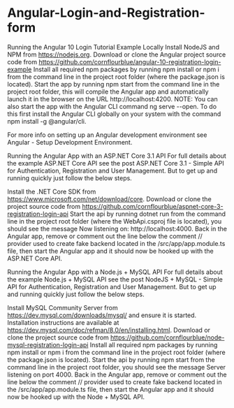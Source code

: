# Angular-Login-and-Registration-form
Running the Angular 10 Login Tutorial Example Locally
Install NodeJS and NPM from https://nodejs.org.
Download or clone the Angular project source code from https://github.com/cornflourblue/angular-10-registration-login-example
Install all required npm packages by running npm install or npm i from the command line in the project root folder (where the package.json is located).
Start the app by running npm start from the command line in the project root folder, this will compile the Angular app and automatically launch it in the browser on the URL http://localhost:4200.
NOTE: You can also start the app with the Angular CLI command ng serve --open. To do this first install the Angular CLI globally on your system with the command npm install -g @angular/cli.

For more info on setting up an Angular development environment see Angular - Setup Development Environment.


Running the Angular App with an ASP.NET Core 3.1 API
For full details about the example ASP.NET Core API see the post ASP.NET Core 3.1 - Simple API for Authentication, Registration and User Management. But to get up and running quickly just follow the below steps.

Install the .NET Core SDK from https://www.microsoft.com/net/download/core.
Download or clone the project source code from https://github.com/cornflourblue/aspnet-core-3-registration-login-api
Start the api by running dotnet run from the command line in the project root folder (where the WebApi.csproj file is located), you should see the message Now listening on: http://localhost:4000.
Back in the Angular app, remove or comment out the line below the comment // provider used to create fake backend located in the /src/app/app.module.ts file, then start the Angular app and it should now be hooked up with the ASP.NET Core API.

Running the Angular App with a Node.js + MySQL API
For full details about the example Node.js + MySQL API see the post NodeJS + MySQL - Simple API for Authentication, Registration and User Management. But to get up and running quickly just follow the below steps.

Install MySQL Community Server from https://dev.mysql.com/downloads/mysql/ and ensure it is started. Installation instructions are available at https://dev.mysql.com/doc/refman/8.0/en/installing.html.
Download or clone the project source code from https://github.com/cornflourblue/node-mysql-registration-login-api
Install all required npm packages by running npm install or npm i from the command line in the project root folder (where the package.json is located).
Start the api by running npm start from the command line in the project root folder, you should see the message Server listening on port 4000.
Back in the Angular app, remove or comment out the line below the comment // provider used to create fake backend located in the /src/app/app.module.ts file, then start the Angular app and it should now be hooked up with the Node + MySQL API.
